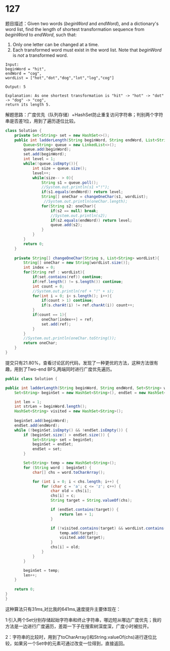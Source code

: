 # 127
题目描述：Given two words (*beginWord* and *endWord*), and a dictionary's word list, find the length of shortest transformation sequence from *beginWord* to *endWord*, such that:

  

1. Only one letter can be changed at a time.
2. Each transformed word must exist in the word list. Note that *beginWord* is *not* a transformed word.

```
Input:
beginWord = "hit",
endWord = "cog",
wordList = ["hot","dot","dog","lot","log","cog"]

Output: 5

Explanation: As one shortest transformation is "hit" -> "hot" -> "dot" -> "dog" -> "cog",
return its length 5.
```

解题思路：广度优先（队列存储）+HashSet防止重复访问字符串；判别两个字符串是否差1位，用到了遍历逐位比较。

```java
class Solution {
    private Set<String> set = new HashSet<>();
    public int ladderLength(String beginWord, String endWord, List<String> wordList) {
        Queue<String> queue = new LinkedList<>();
        queue.add(beginWord);
        set.add(beginWord);
        int level = 1;
        while(!queue.isEmpty()){
            int size = queue.size();
            level++;
            while(size-- > 0){
                String s1 = queue.poll();
                //System.out.println(s1 +"!");
                if(s1.equals(endWord)) return level;
                String[] oneChar = changeOneChar(s1, wordList);
                 //System.out.println(oneChar.length);
                for(String s2: oneChar){
                    if(s2 == null) break;
                    //System.out.println(s2);
                    if(s2.equals(endWord)) return level;
                    queue.add(s2);
                }
            }
        }
        return 0;
    }
    
    private String[] changeOneChar(String s, List<String> wordList){
        String[] oneChar = new String[wordList.size()];
        int index = 0;
        for(String ref : wordList){
            if(set.contains(ref)) continue;
            if(ref.length() != s.length()) continue;
            int count = 0;
            //System.out.println(ref + "!" + s);
            for(int i = 0; i< s.length(); i++){
                if(count > 1) continue;
                if(s.charAt(i) != ref.charAt(i)) count++; 
            }
            if(count == 1){
                oneChar[index++] = ref;
                set.add(ref);
            }
        }
        //System.out.println(oneChar.toString());
        return oneChar;
    }
}
```

提交只有21.80%，查看讨论区的代码，发现了一种更优的方法，这种方法很有趣，用到了Two-end BFS,两端同时进行广度优先遍历。

```java
public class Solution {

public int ladderLength(String beginWord, String endWord, Set<String> wordList) {
	Set<String> beginSet = new HashSet<String>(), endSet = new HashSet<String>();

	int len = 1;
	int strLen = beginWord.length();
	HashSet<String> visited = new HashSet<String>();
	
	beginSet.add(beginWord);
	endSet.add(endWord);
	while (!beginSet.isEmpty() && !endSet.isEmpty()) {
		if (beginSet.size() > endSet.size()) {
			Set<String> set = beginSet;
			beginSet = endSet;
			endSet = set;
		}

		Set<String> temp = new HashSet<String>();
		for (String word : beginSet) {
			char[] chs = word.toCharArray();

			for (int i = 0; i < chs.length; i++) {
				for (char c = 'a'; c <= 'z'; c++) {
					char old = chs[i];
					chs[i] = c;
					String target = String.valueOf(chs);

					if (endSet.contains(target)) {
						return len + 1;
					}

					if (!visited.contains(target) && wordList.contains(target)) {
						temp.add(target);
						visited.add(target);
					}
					chs[i] = old;
				}
			}
		}

		beginSet = temp;
		len++;
	}
	
	return 0;
}
}
```

这种算法只有31ms,对比我的641ms,速度提升主要体现在：

1:引入两个Set分别存储起始字符串和终止字符串，哪边短从哪边广度优先；我的方法是一边进行广度遍历，差距一下子在搜索树深度深，广度小时被拉开。

2：字符串的比较时，用到了toCharArray()和String.valueOf(chs)进行逐位比较，如果另一个Set中的元素可通过改变一位得到，直接返回。